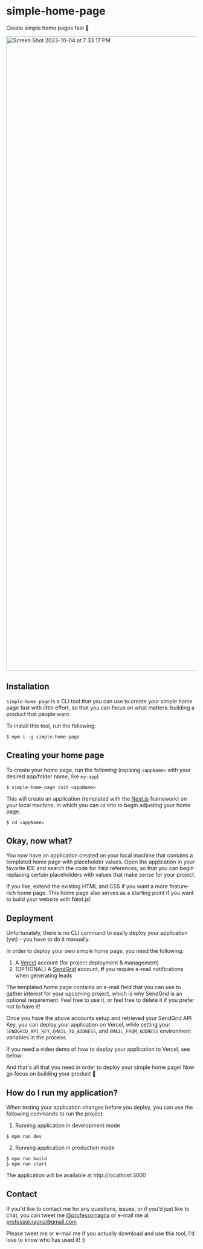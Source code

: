 # simple-home-page

Create simple home pages fast 🚀

<img width="1680" alt="Screen Shot 2023-10-04 at 7 33 17 PM" src="https://github.com/jpbullalayao/simple-home-page/assets/3538024/0e2c0b51-224e-4e54-b945-2ff2127206d9">


## Installation

`simple-home-page` is a CLI tool that you can use to create your simple home page fast with little effort, so that you can focus on what matters: building a product that people want.

To install this tool, run the following:

```
$ npm i -g simple-home-page
```

## Creating your home page

To create your home page, run the following (replaing `<appName>` with your desired app/folder name, like `my-app`)

```
$ simple-home-page init <appName>
```

This will create an application (templated with the [Next.js](https://nextjs.org/) framework) on your local machine, in which you can `cd` into to begin
adjusting your home page.

```
$ cd <appName>
```

## Okay, now what?

You now have an application created on your local machine that contains a templated home page with placeholder values. Open the application in your favorite IDE and search the code for `TODO` references, so that you can begin replacing certain placeholders with values that make sense for your project.

If you like, extend the existing HTML and CSS if you want a more feature-rich home page. This home page also serves as a starting point if you want to build your website with Next.js!

## Deployment

Unfortunately, there is no CLI command to easily deploy your application (yet) - you have to do it manually.

In order to deploy your own simple home page, you need the following:

1. A [Vercel](https://vercel.com/) account (for project deployment & management)
2. (OPTIONAL) A [SendGrid](https://sendgrid.com/) account, **if** you require e-mail notifications when generating leads

The templated home page contains an e-mail field that you can use to gather interest for your upcoming project, which is why SendGrid is an optional requirement. Feel free to use it, or feel free to delete it if you prefer not to have it!

Once you have the above accounts setup and retrieved your SendGrid API Key, you can deploy your application on Vercel, while setting your `SENDGRID_API_KEY`, `EMAIL_TO_ADDRESS`, and `EMAIL_FROM_ADDRESS` environment variables in the process.

If you need a video demo of how to deploy your application to Vercel, see below:

And that's all that you need in order to deploy your simple home page! Now go focus on building your product 🚀

## How do I run my application?

When testing your application changes before you deploy, you can use the following commands to run the project:

1. Running application in development mode

```
$ npm run dev
```

2. Running application in production mode

```
$ npm run build
$ npm run start
```

The application will be available at http://localhost:3000

## Contact

If you'd like to contact me for any questions, issues, or if you'd just like to chat, you can tweet me [@professorragna](https://twitter.com/professorragna) or e-mail me at [professor.ragna@gmail.com](mailto:professor.ragna@gmail.com)

Please tweet me or e-mail me if you actually download and use this tool, I'd love to know who has used it! :)

